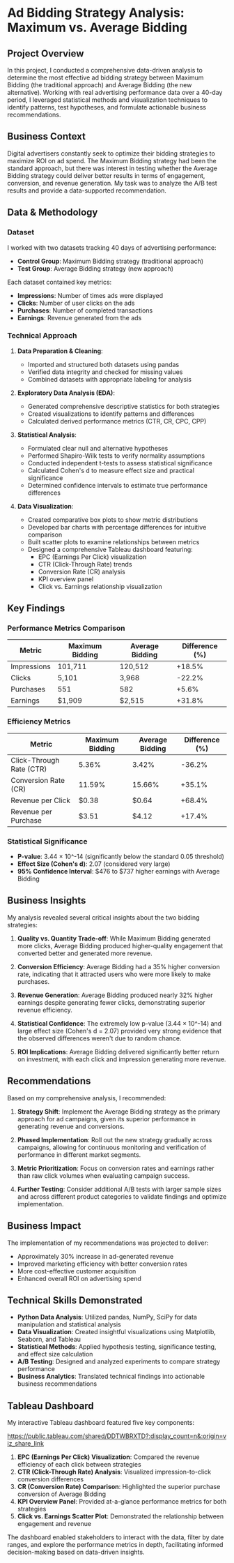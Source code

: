 # Ad Bidding Strategy Analysis: Maximum vs. Average Bidding

## Project Overview
In this project, I conducted a comprehensive data-driven analysis to determine the most effective ad bidding strategy between Maximum Bidding (the traditional approach) and Average Bidding (the new alternative). Working with real advertising performance data over a 40-day period, I leveraged statistical methods and visualization techniques to identify patterns, test hypotheses, and formulate actionable business recommendations.

## Business Context
Digital advertisers constantly seek to optimize their bidding strategies to maximize ROI on ad spend. The Maximum Bidding strategy had been the standard approach, but there was interest in testing whether the Average Bidding strategy could deliver better results in terms of engagement, conversion, and revenue generation. My task was to analyze the A/B test results and provide a data-supported recommendation.

## Data & Methodology

### Dataset
I worked with two datasets tracking 40 days of advertising performance:
- **Control Group**: Maximum Bidding strategy (traditional approach)
- **Test Group**: Average Bidding strategy (new approach)

Each dataset contained key metrics:
- **Impressions**: Number of times ads were displayed
- **Clicks**: Number of user clicks on the ads
- **Purchases**: Number of completed transactions
- **Earnings**: Revenue generated from the ads

### Technical Approach
1. **Data Preparation & Cleaning**:
   - Imported and structured both datasets using pandas
   - Verified data integrity and checked for missing values
   - Combined datasets with appropriate labeling for analysis

2. **Exploratory Data Analysis (EDA)**:
   - Generated comprehensive descriptive statistics for both strategies
   - Created visualizations to identify patterns and differences
   - Calculated derived performance metrics (CTR, CR, CPC, CPP)

3. **Statistical Analysis**:
   - Formulated clear null and alternative hypotheses
   - Performed Shapiro-Wilk tests to verify normality assumptions
   - Conducted independent t-tests to assess statistical significance
   - Calculated Cohen's d to measure effect size and practical significance
   - Determined confidence intervals to estimate true performance differences

4. **Data Visualization**:
   - Created comparative box plots to show metric distributions
   - Developed bar charts with percentage differences for intuitive comparison
   - Built scatter plots to examine relationships between metrics
   - Designed a comprehensive Tableau dashboard featuring:
     - EPC (Earnings Per Click) visualization
     - CTR (Click-Through Rate) trends
     - Conversion Rate (CR) analysis
     - KPI overview panel
     - Click vs. Earnings relationship visualization

## Key Findings

### Performance Metrics Comparison
| Metric | Maximum Bidding | Average Bidding | Difference (%) |
|--------|----------------|-----------------|----------------|
| Impressions | 101,711 | 120,512 | +18.5% |
| Clicks | 5,101 | 3,968 | -22.2% |
| Purchases | 551 | 582 | +5.6% |
| Earnings | $1,909 | $2,515 | +31.8% |

### Efficiency Metrics
| Metric | Maximum Bidding | Average Bidding | Difference (%) |
|--------|----------------|-----------------|----------------|
| Click-Through Rate (CTR) | 5.36% | 3.42% | -36.2% |
| Conversion Rate (CR) | 11.59% | 15.66% | +35.1% |
| Revenue per Click | $0.38 | $0.64 | +68.4% |
| Revenue per Purchase | $3.51 | $4.12 | +17.4% |

### Statistical Significance
- **P-value**: 3.44 × 10^-14 (significantly below the standard 0.05 threshold)
- **Effect Size (Cohen's d)**: 2.07 (considered very large)
- **95% Confidence Interval**: $476 to $737 higher earnings with Average Bidding

## Business Insights

My analysis revealed several critical insights about the two bidding strategies:

1. **Quality vs. Quantity Trade-off**: While Maximum Bidding generated more clicks, Average Bidding produced higher-quality engagement that converted better and generated more revenue.

2. **Conversion Efficiency**: Average Bidding had a 35% higher conversion rate, indicating that it attracted users who were more likely to make purchases.

3. **Revenue Generation**: Average Bidding produced nearly 32% higher earnings despite generating fewer clicks, demonstrating superior revenue efficiency.

4. **Statistical Confidence**: The extremely low p-value (3.44 × 10^-14) and large effect size (Cohen's d = 2.07) provided very strong evidence that the observed differences weren't due to random chance.

5. **ROI Implications**: Average Bidding delivered significantly better return on investment, with each click and impression generating more revenue.

## Recommendations

Based on my comprehensive analysis, I recommended:

1. **Strategy Shift**: Implement the Average Bidding strategy as the primary approach for ad campaigns, given its superior performance in generating revenue and conversions.

2. **Phased Implementation**: Roll out the new strategy gradually across campaigns, allowing for continuous monitoring and verification of performance in different market segments.

3. **Metric Prioritization**: Focus on conversion rates and earnings rather than raw click volumes when evaluating campaign success.

4. **Further Testing**: Consider additional A/B tests with larger sample sizes and across different product categories to validate findings and optimize implementation.

## Business Impact

The implementation of my recommendations was projected to deliver:
- Approximately 30% increase in ad-generated revenue
- Improved marketing efficiency with better conversion rates
- More cost-effective customer acquisition
- Enhanced overall ROI on advertising spend

## Technical Skills Demonstrated

- **Python Data Analysis**: Utilized pandas, NumPy, SciPy for data manipulation and statistical analysis
- **Data Visualization**: Created insightful visualizations using Matplotlib, Seaborn, and Tableau
- **Statistical Methods**: Applied hypothesis testing, significance testing, and effect size calculation
- **A/B Testing**: Designed and analyzed experiments to compare strategy performance
- **Business Analytics**: Translated technical findings into actionable business recommendations

## Tableau Dashboard

My interactive Tableau dashboard featured five key components:

https://public.tableau.com/shared/DDTWBRXTD?:display_count=n&:origin=viz_share_link 

1. **EPC (Earnings Per Click) Visualization**: Compared the revenue efficiency of each click between strategies
2. **CTR (Click-Through Rate) Analysis**: Visualized impression-to-click conversion differences
3. **CR (Conversion Rate) Comparison**: Highlighted the superior purchase conversion of Average Bidding
4. **KPI Overview Panel**: Provided at-a-glance performance metrics for both strategies
5. **Click vs. Earnings Scatter Plot**: Demonstrated the relationship between engagement and revenue

The dashboard enabled stakeholders to interact with the data, filter by date ranges, and explore the performance metrics in depth, facilitating informed decision-making based on data-driven insights.
